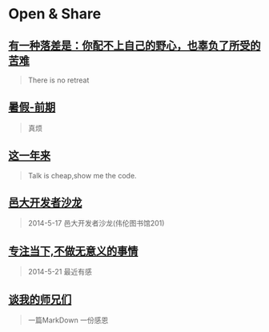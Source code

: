 #  Open & Share

## [有一种落差是：你配不上自己的野心，也辜负了所受的苦难](luocha.md)
>There is no retreat

## [暑假-前期](shujiaqianqi.md)
> 真烦

## [这一年来](dayiyinian.md)
> Talk is cheap,show me the code.

## [邑大开发者沙龙](wyu-dev-conf.md)

>2014-5-17 邑大开发者沙龙(伟伦图书馆201)


## [专注当下,不做无意义的事情](todorightthing.md)

>2014-5-21 最近有感

## [谈我的师兄们](thank.md)

>一篇MarkDown 一份感恩







